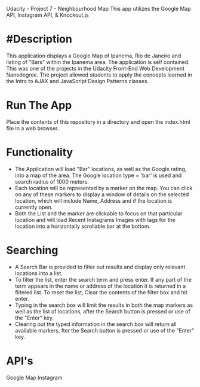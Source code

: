 Udacity - Project 7 - Neighbourhood Map
	This app utilizes the Google Map API, Instagram API, & Knockout.js

#Description
============
This application displays a Google Map of Ipanema, Rio de Janeiro and listing of "Bars" within the Ipanema area.
The application is self contained. This was one of the projects
in the Udacity Front-End Web Development Nanodegree. The project allowed students to apply the concepts learned in the Intro to AJAX and JavaScript Design Patterns classes.

Run The App
===========
Place the contents of this repository in a directory and open the index.html file in a web browser.

Functionality
=============
* The Application will load "Bar" locations, as well as the Google rating, into a map of the area.  The Google location type = 'bar' is used and search radius of 1000 meters.
* Each location will be represented by a marker on the map.
You can click on any of these markers to display a window of details on the selected location, which will include Name, Address and if the location is currently open.
* Both the List and the marker are clickable to focus on that particular location and will load Recent Instagrams Images with tags for the location into a horizontally scrollable bar at the bottom.

Searching
=========
* A Search Bar is provided to filter out results and display only relevant locations into a list.
* To filter the list, enter the search term and press enter. If any part of the term appears in the name or address of the location it is returned in a filtered list. To reset the list, Clear the contents of the filter box and hit enter.
* Typing in the search box will limit the results in both the map markers as well as the list of locations, after the Search button is pressed or use of the "Enter" key.
* Clearing out the typed information in the search box will return all available markers, fter the Search button is pressed or use of the "Enter" key.


API's
=====
Google Map
Instagram





